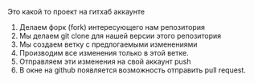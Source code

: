Это какой то проект на гитхаб аккаунте


1. Делаем форк (fork) интересующего нам репозитория
2. Мы делаем git clone для нашей версии этого репозитория
3. Мы создаем ветку с предлогаемыми изменениями 
4. Производим все изменения только в этой ветке.
5. Отправляем эти изменения на свой аккаунт push
6. В окне на github появляется возможность отправить pull request.